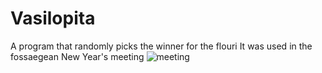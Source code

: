 # Vasilopita
A program that randomly picks the winner for the flouri
It was used in the fossaegean New Year's meeting
<img src="/img/IMG_6460.jpg" title="meeting" alt="meeting">

